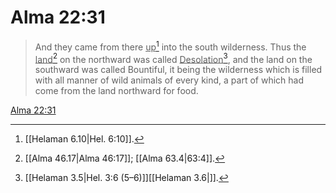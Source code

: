 # Alma 22:31

> And they came from there <u>up</u>[^a] into the south wilderness. Thus the <u>land</u>[^b] on the northward was called <u>Desolation</u>[^c], and the land on the southward was called Bountiful, it being the wilderness which is filled with all manner of wild animals of every kind, a part of which had come from the land northward for food.

[Alma 22:31](https://www.churchofjesuschrist.org/study/scriptures/bofm/alma/22?lang=eng&id=p31#p31)


[^a]: [[Helaman 6.10|Hel. 6:10]].  
[^b]: [[Alma 46.17|Alma 46:17]]; [[Alma 63.4|63:4]].  
[^c]: [[Helaman 3.5|Hel. 3:6 (5–6)]][[Helaman 3.6|]].  
